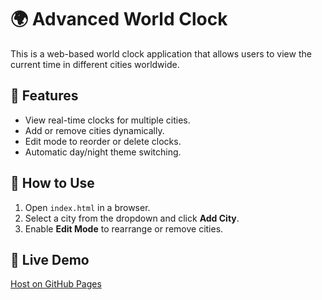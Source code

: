 # 🌍 Advanced World Clock

This is a web-based world clock application that allows users to view the current time in different cities worldwide.

## 🚀 Features
- View real-time clocks for multiple cities.
- Add or remove cities dynamically.
- Edit mode to reorder or delete clocks.
- Automatic day/night theme switching.


## 📜 How to Use
1. Open `index.html` in a browser.
2. Select a city from the dropdown and click **Add City**.
3. Enable **Edit Mode** to rearrange or remove cities.

## 📌 Live Demo
[Host on GitHub Pages](https://iammanishanand.github.io/world-clock/)

